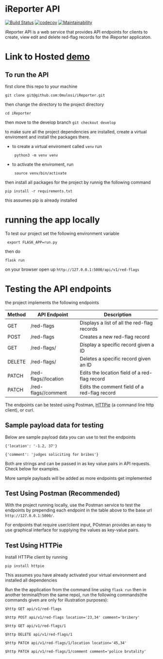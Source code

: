 # iReporter API
[![Build Status](https://travis-ci.com/Omulosi/iReporter.svg?branch=ch-configure-deploy-file-162371370)](https://travis-ci.com/Omulosi/iReporter)
[![codecov](https://codecov.io/gh/Omulosi/iReporter/branch/master/graph/badge.svg)](https://codecov.io/gh/Omulosi/iReporter)
[![Maintainability](https://api.codeclimate.com/v1/badges/a99a88d28ad37a79dbf6/maintainability)](https://codeclimate.com/github/codeclimate/codeclimate/maintainability)


iReporter API is a web service that provides API endpoints for clients to create, view edit and delete red-flag records for the iReporter applicaton.


# Link to Hosted [demo](https://iwhistler.herokuapp.com)

## To run the API  ##
first clone this repo to your machine 

 ``` git clone git@github.com:Omulosi/iReporter.git ```

then change the directory to the project directory

``` cd iReporter ```

then move to the develop branch
    ``` git checkout develop ```

to make sure all the project dependencies are installed, create a virtual enviroment and install the packages there.

* to create a virtual enviroment called `venv` run


    ``` python3 -m venv venv```

* to activate the enviroment, run

    ``` source venv/bin/activate```

then install all packages for the project by runnig the following command

``` pip install -r requirements.txt ```

this assumes pip is already installed

# running the app locally 
To test our project set the following environment variable

``` export FLASK_APP=run.py```

then do

``` flask run ```

on your browser open up `http://127.0.0.1:5000/api/v1/red-flags`

# Testing the API endpoints 

the project implements the following endpoints

|Method | API Endpoint | Description|
|-------|--------------|------------|
|GET | /red-flags | Displays a list of all the red-flag records|
|POST | /red-flags | Creates a new red-flag record|
|GET | /red-flags/<id>| Display a specific record given a ID|
|DELETE | /red-flags/<id>| Deletes a specific record given an ID|
|PATCH | /red-flags/<id>/location| Edits the location field of a red-flag record|
| PATCH | /red-flags/<id>/comment| Edits the comment field of a red-flag record|

The endpoints can be tested using Postman, [HTTPie](https://httpie.org/doc) (a command line http client), or curl.

## Sample payload data for testing

Below are sample payload data you can use to test the endpoints

`{'location': '-1.2, 37'}`

`{'comment': 'judges soliciting for bribes'}`

Both are strings and can be passed in as key value pairs in API requests. Check below for examples.

More sample payloads will be added as more endpoints get implemented

## Test Using **Postman** (Recommended)
With the project running locally, use the Postman service to test the endpoints by prepending each endpoint in the table above to the base url `http://127.0.0.1:5000/`. 

For endpoints that require user/client input, POstman provides an easy to use graphical interface for supplying the values as key-value pairs.

## Test Using HTTPie

Install HTTPie client by running

`pip install httpie`

This assumes you have already activated your virtual environment and installed all dependencies

Run the the application from the command line using `flask run` then in another terminal(from the same repo), run the following commands(the commands given are only for illustration purposes):

`$http GET api/v1/red-flags`

`$http POST api/v1/red-flags location='23,34' comment='bribery'`

`$http GET api/v1/red-flags/1`

`$http DELETE api/v1/red-flags/1`

`$http PATCH api/v1/red-flags/1/location location='45,34'`

`$http PATCH api/v1/red-flags/1/comment comment='police brutality'`
    
